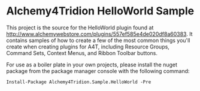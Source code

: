 # Alchemy4Tridion HelloWorld Sample

This project is the source for the HelloWorld plugin found at http://www.alchemywebstore.com/plugins/557ef585e4de020df8a60383.  It contains samples of how to create a few of the most common things you'll create when creating plugins for A4T, including Resource Groups, Command Sets, Context Menus, and Ribbon Toolbar buttons.

For use as a boiler plate in your own projects, please install the nuget package from the package manager console with the following command:

`Install-Package Alchemy4Tridion.Sample.HelloWorld -Pre`

